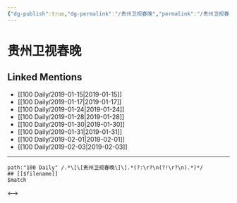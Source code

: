 ```yaml
---
{"dg-publish":true,"dg-permalink":"/贵州卫视春晚","permalink":"/贵州卫视春晚/"}
---
```


# 贵州卫视春晚

## Linked Mentions
- [[100 Daily/2019-01-15\|2019-01-15]]
- [[100 Daily/2019-01-17\|2019-01-17]]
- [[100 Daily/2019-01-24\|2019-01-24]]
- [[100 Daily/2019-01-28\|2019-01-28]]
- [[100 Daily/2019-01-30\|2019-01-30]]
- [[100 Daily/2019-01-31\|2019-01-31]]
- [[100 Daily/2019-02-01\|2019-02-01]]
- [[100 Daily/2019-02-03\|2019-02-03]]


---

```expander
path:"100 Daily" /.*\[\[贵州卫视春晚\]\].*(?:\r?\n(?!\r?\n).*)*/
## [[$filename]]
$match
```

<-->